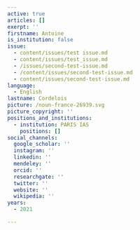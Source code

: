 ```yaml
---
active: true
articles: []
exerpt: ''
firstname: Antoine
is_institution: false
issue:
  - content/issues/test issue.md
  - content/issues/test_issue.md
  - /issues/second-test-issue.md
  - /content/issues/second-test-issue.md
  - content/issues/second-test-issue.md
language:
  - English
lastname: Cordelois
picture: /noun-france-26939.svg
picture_copyright: ''
positions_and_institutions:
  - institution: PARIS IAS
    positions: []
social_channels:
  google_scholar: ''
  instagram: ''
  linkedin: ''
  mendeley: ''
  orcid: ''
  researchgate: ''
  twitter: ''
  website: ''
  wikipedia: ''
years:
  - 2021

---
```

